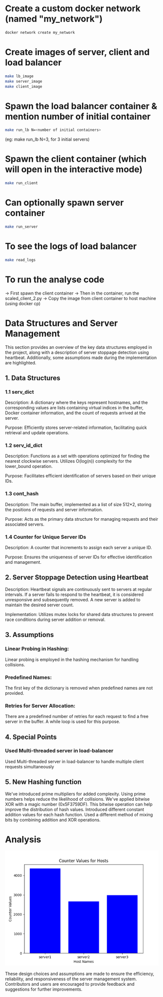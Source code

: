 # Create a custom docker network (named "my_network")
```bash
docker network create my_network
```

# Create images of server, client and load balancer
```bash
make lb_image
make server_image
make client_image
```

# Spawn the load balancer container & mention number of initial container
```bash
make run_lb N=<number of initial containers>
```
(eg: make run_lb N=3, for 3 initial servers)

# Spawn the client container (which will open in the interactive mode)
```bash
make run_client
```

# Can optionally spawn server container
```bash
make run_server
```

# To see the logs of load balancer
```bash
make read_logs
```

# To run the analyse code
-> First spawn the client container
-> Then in the container, run the scaled_client_2.py
-> Copy the image from client container to host machine (using docker cp)

# Data Structures and Server Management
This section provides an overview of the key data structures employed in the project, along with a description of server stoppage detection using heartbeat. Additionally, some assumptions made during the implementation are highlighted.

## 1. Data Structures
### 1.1 serv_dict
Description: A dictionary where the keys represent hostnames, and the corresponding values are lists containing virtual indices in the buffer, Docker container information, and the count of requests arrived at the server.

Purpose: Efficiently stores server-related information, facilitating quick retrieval and update operations.

### 1.2 serv_id_dict
Description: Functions as a set with operations optimized for finding the nearest clockwise servers. Utilizes O(log(n)) complexity for the lower_bound operation.

Purpose: Facilitates efficient identification of servers based on their unique IDs.

### 1.3 cont_hash
Description: The main buffer, implemented as a list of size 512*2, storing the positions of requests and server information.

Purpose: Acts as the primary data structure for managing requests and their associated servers.

### 1.4 Counter for Unique Server IDs
Description: A counter that increments to assign each server a unique ID.

Purpose: Ensures the uniqueness of server IDs for effective identification and management.

## 2. Server Stoppage Detection using Heartbeat
Description: Heartbeat signals are continuously sent to servers at regular intervals. If a server fails to respond to the heartbeat, it is considered unresponsive and subsequently removed. A new server is added to maintain the desired server count.

Implementation: Utilizes mutex locks for shared data structures to prevent race conditions during server addition or removal.

## 3. Assumptions
### Linear Probing in Hashing: 
Linear probing is employed in the hashing mechanism for handling collisions.
### Predefined Names:
The first key of the dictionary is removed when predefined names are not provided.
### Retries for Server Allocation:
There are a predefined number of retries for each request to find a free server in the buffer. A while loop is used for this purpose.

## 4. Special Points
### Used Multi-threaded server in load-balancer
Used Multi-threaded server in load-balancer to handle multiple client requests simultaneously

## 5. New Hashing function
We've introduced prime multipliers for added complexity. Using prime numbers helps reduce the likelihood of collisions.
We've applied bitwise XOR with a magic number (0x5F3759DF). This bitwise operation can help improve the distribution of hash values.
Introduced different constant addition values for each hash function.
Used a different method of mixing bits by combining addition and XOR operations.


# Analysis
![alt text](https://github.com/ShahDhruv777/Distributed_Assignment1/blob/main/Analysis-plots/modified-load-balancer/bar.png?raw=true)



These design choices and assumptions are made to ensure the efficiency, reliability, and responsiveness of the server management system. Contributors and users are encouraged to provide feedback and suggestions for further improvements.